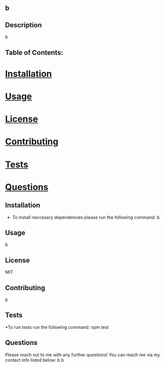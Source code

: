 
## b

## Description
b

## Table of Contents:
# [Installation](#Installation)
# [Usage](#Usage)
# [License](#License)
# [Contributing](#Contributing)
# [Tests](Tests)
# [Questions](#Questions)

## Installation
* To install neccesary dependencies please run the following command:
b

## Usage
b

## License
MIT

## Contributing
b

## Tests
*To run tests run the following command:
npm test

## Questions
Please reach out to me with any further questions!
You can reach me via my contact info listed below:
b
b
    